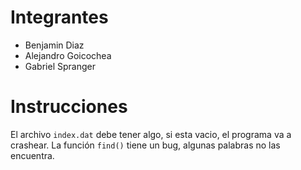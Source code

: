 # Integrantes
* Benjamin Diaz
* Alejandro Goicochea
* Gabriel Spranger

# Instrucciones
El archivo `index.dat` debe tener algo, si esta vacio, el programa va a crashear.
La función `find()` tiene un bug, algunas palabras no las encuentra.
